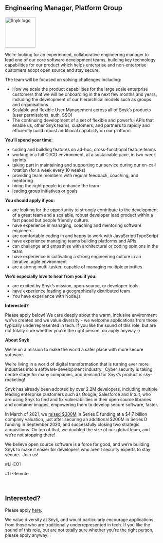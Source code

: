 Engineering Manager, Platform Group
---

<img src="https://res.cloudinary.com/snyk/image/upload/v1537345894/press-kit/brand/logo-black.png" width="100" alt="Snyk logo" />

<p><span style="font-weight: 400;">We’re looking for an experienced, collaborative engineering manager to lead one of our core software development teams, building key technology capabilities for our product which helps enterprise and non-enterprise customers adopt open source and stay secure.</span></p>
<p><span style="font-weight: 400;">The team will be focused on solving challenges including:</span></p>
<ul>
<li style="font-weight: 400;"><span style="font-weight: 400;">How we scale the product capabilities for the large scale enterprise customers that we will be onboarding in the next few months and years, including the development of our hierarchical models such as groups and organisations&nbsp;&nbsp;</span></li>
<li style="font-weight: 400;"><span style="font-weight: 400;">Scalable and flexible User Management across all of Snyk’s products (user permissions, auth, SSO)</span></li>
<li style="font-weight: 400;"><span style="font-weight: 400;">The continuing development of a set of flexible and powerful APIs that enable us, other Snyk teams, customers, and partners to rapidly and efficiently build robust additional capability on our platform.</span></li>
</ul>
<p><strong>You’ll spend your time:</strong></p>
<ul>
<li style="font-weight: 400;"><span style="font-weight: 400;">coding and building features on ad-hoc, cross-functional feature teams&nbsp;</span></li>
<li style="font-weight: 400;"><span style="font-weight: 400;">working in a full CI/CD environment, at a sustainable pace, in two-week sprints&nbsp;</span></li>
<li style="font-weight: 400;"><span style="font-weight: 400;">taking part in maintaining and supporting our service during our on-call rotation (for a week every 10 weeks)</span></li>
<li style="font-weight: 400;"><span style="font-weight: 400;">providing team members with regular feedback, coaching, and mentoring</span></li>
<li style="font-weight: 400;"><span style="font-weight: 400;">hiring the right people to enhance the team</span></li>
<li style="font-weight: 400;"><span style="font-weight: 400;">leading group initiatives or goals</span></li>
</ul>
<p><strong>You should apply if you:</strong></p>
<ul>
<li style="font-weight: 400;"><span style="font-weight: 400;">are looking for the opportunity to strongly contribute to the development of a great team and a scalable, robust developer lead product within a fast paced but people friendly culture.</span></li>
<li style="font-weight: 400;"><span style="font-weight: 400;">have experience in managing, coaching and mentoring software engineers</span></li>
<li style="font-weight: 400;"><span style="font-weight: 400;">are comfortable coding in and happy to work with JavaScript/TypeScript</span></li>
<li style="font-weight: 400;"><span style="font-weight: 400;">have experience managing teams building platforms and APIs</span></li>
<li style="font-weight: 400;"><span style="font-weight: 400;">can challenge and empathise with architectural or coding opinions in the team</span></li>
<li style="font-weight: 400;"><span style="font-weight: 400;">have experience in cultivating a strong engineering culture in an iterative, agile environment</span></li>
<li style="font-weight: 400;"><span style="font-weight: 400;">are a strong multi-tasker, capable of managing multiple priorities</span></li>
</ul>
<p><strong>We’d especially love to hear from you if you:</strong></p>
<ul>
<li style="font-weight: 400;"><span style="font-weight: 400;">are excited by Snyk’s mission, open-source, or developer tools</span></li>
<li style="font-weight: 400;"><span style="font-weight: 400;">have experience leading a geographically distributed team</span></li>
<li style="font-weight: 400;"><span style="font-weight: 400;">You have experience with Node.js&nbsp;</span></li>
</ul>
<p><strong>Interested?</strong></p>
<p><span style="font-weight: 400;">Please apply below! We care deeply about the warm, inclusive environment we’ve created and we value diversity - we welcome applications from those typically underrepresented in tech. If you like the sound of this role, but are not totally sure whether you’re the right person, do apply anyway :)</span></p>
<p><strong>About Snyk</strong></p>
<p>We’re on a mission to make the world a safer place with more secure software.</p>
<p>We’re living in a world of digital transformation that is turning ever more industries into a software-development industry.&nbsp; Cyber security is taking centre stage for many companies, and demand for Snyk’s product is sky-rocketing!&nbsp;&nbsp;</p>
<p>Snyk has already been adopted by over 2.2M developers, including multiple leading enterprise customers such as Google, Salesforce and Intuit, who are using Snyk to find and fix vulnerabilities in their open source libraries and container images, empowering them to develop secure software, faster.</p>
<p>In March of 2021, we&nbsp;<a href="https://snyk.io/news/snyk-advances-developer-first-security-with-series-e-investment/" target="_blank">raised $300M</a>&nbsp;in Series E funding at a $4.7 billion company valuation, just after securing an additional $200M in Series D funding in September 2020, and successfully closing two strategic acquisitions. On top of that, we doubled the size of our global team, and we’re not stopping there!&nbsp;&nbsp;</p>
<p>We believe open source software is a force for good, and we’re building Snyk to make it easier for developers who aren’t security experts to stay secure.&nbsp; Join us!</p>
<p><span style="font-weight: 400;">#LI-EO1</span></p>
<p><span style="font-weight: 400;">#LI-Remote</span></p>
<p>&nbsp;</p>

Interested?
---

Please apply [here](https://boards.greenhouse.io/snyk/jobs/5155611002#app).

We value diversity at Snyk, and would particularly encourage applications from those who are traditionally underrepresented in tech.
If you like the sound of this role, but are not totally sure whether you’re the right person, please apply anyway!
